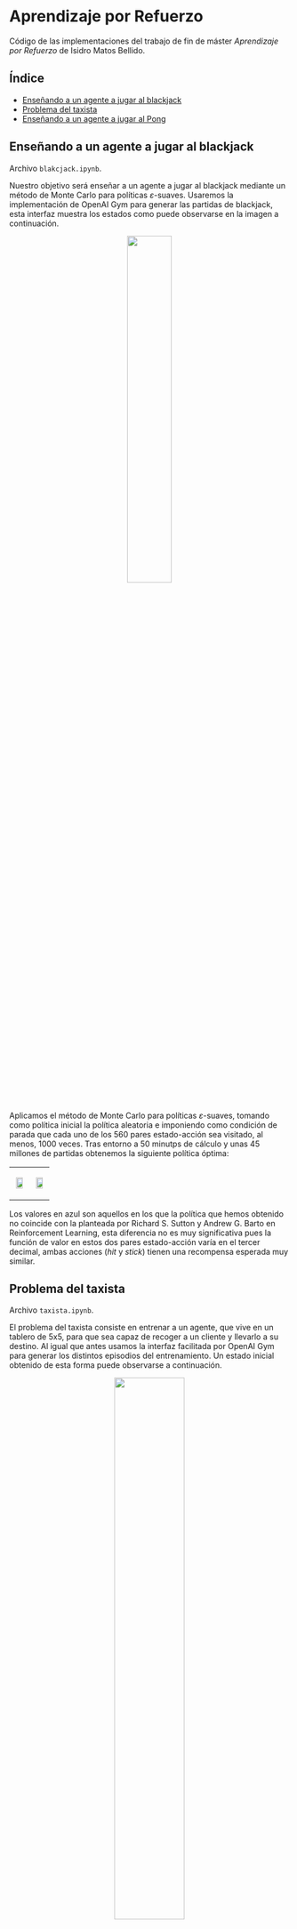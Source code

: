 # Aprendizaje por Refuerzo

Código de las implementaciones del trabajo de fin de máster *Aprendizaje por Refuerzo* de Isidro Matos Bellido.

## Índice
- [Enseñando a un agente a jugar al blackjack](#blackjack)
- [Problema del taxista](#taxista)
- [Enseñando a un agente a jugar al Pong](#atari)

## Enseñando a un agente a jugar al blackjack <a name="blackjack"></a>

Archivo `blakcjack.ipynb`.

Nuestro objetivo será enseñar a un agente a jugar al blackjack mediante un método de Monte Carlo para políticas $\varepsilon$-suaves. Usaremos la implementación de OpenAI Gym para generar las partidas de blackjack, esta interfaz muestra los estados como puede observarse en la imagen a continuación.

<p align="center">
  <img src="img/blackjack/blackjack.png" style="width: 40%">
</p>
  
Aplicamos el método de Monte Carlo para políticas $\varepsilon$-suaves, tomando como política inicial la política aleatoria e imponiendo como condición de parada que cada uno de los 560 pares estado-acción sea visitado, al menos, 1000 veces. Tras entorno a 50 minutps de cálculo y unas 45 millones de partidas obtenemos la siguiente política óptima:

<table><tr>
  <td> <p align="center"> <img src="img/blackjack/usable.jpeg" style="width: 75%"> </p> </td>
  <td> <p align="center"> <img src="img/blackjack/noUsable.jpeg" style="width: 75%"> </p> </td>
</tr></table>

Los valores en azul son aquellos en los que la política que hemos obtenido no coincide con la planteada por Richard S. Sutton y Andrew G. Barto en Reinforcement Learning, esta diferencia no es muy significativa pues la función de valor en estos dos pares estado-acción varía en el tercer decimal, ambas acciones (*hit* y *stick*) tienen una recompensa esperada muy similar.

## Problema del taxista <a name="taxista"></a>

Archivo `taxista.ipynb`.

El problema del taxista consiste en entrenar a un agente, que vive en un tablero de 5x5, para que sea capaz de recoger a un cliente y llevarlo a su destino. Al igual que antes usamos la interfaz facilitada por OpenAI Gym para generar los distintos episodios del entrenamiento. Un estado inicial obtenido de esta forma puede observarse a continuación.

<p align="center"> <img src="img/taxi/taxi.png" style="width: 50%"> </p>

 En este caso entrenaremos dos agentes y los compararemos, uno de ellos seguirá el algoritmo Sarsa mientras que el otro seguirá el algoritmo de $Q$-*learning*. El entrenamiento de ambos se hará usando los mismos estados iniciales para asegurarnos de que la comparación es lo más realista posible. Pararemos el entrenamiento de ambos tras un número fijo de episodios, como es un ejemplo sencillo lo fijaremos como 5000, con este número tardaremos unos 10 segundos en entrenar a ambos agentes.

 Tras el entrenamiento se obtiene que ambos agentes obtienen una recompensa media en sus mejores 100 episodios (seguidos) de más de 8.5 en la inmensa mayoría de las ejecuciones, estos resultados pueden considerarse bastante buenos siguiendo la [clasificación](https://github.com/openai/gym/wiki/Leaderboard) facilitada en el repositorio de GitHub de OpenAI Gym.

 La comparativa entre las recompensas medias para ambos algoritmos puede observarse en la imagen a continuación, como puede verse ambos agentes tienen un rendimiento bastante parecido.

 <p align="center"> <img src="img/taxi/comparacion.jpeg" style="width: 90%"> </p>

 Además de esta comparativa, para comprobar realmente el entrenamiento, se han grabado algunas de los episodios por los cuales han pasado los agentes durante el entrenamiento, estos pueden verse a través de la siguiente [lista de reproducción](https://youtube.com/playlist?list=PLzjBjc6HHLwhhE-Pdzvxjl0eR0Ah9mSr8) de YouTube.

 ## Enseñando a un agente a jugar al Pong <a name="atari"></a>
 
 Carpeta `atari`.
 
Enseñaremos a un agente a jugar al conocido juego de la Atari 2600 Pong haciendo uso de $Q$-*learning* profundo. En concreto, entrenaremos cuatro agentes distintos mezclando entrenamiento contra el agente incorporado por OpenAI Gym y entrnamiento multiagente en el que el agente entrenará contra si mismo, para ello usaremos la API de PettingZoo.

En el juego Pong hay dos paletas, una verde (que aparece a la derecha de la pantalla) y una naranja (izquierda de la pantalla), el objetivo de cada una de ellas es conseguir que la bola pase por detrás de su rival, de esta forma ganará un punto. Las partidas de Pong acaban cuando uno de los jugadores consigue 21 puntos. Este juego cuenta con 6 acciones distintas NOOP (0), FIRE (1), RIGHT (2), LEFT (3), RIGHTFIRE (4) y LEFTFIRE (5). 

Para simular a la Atari 2600 usaremos [ALE](https://github.com/mgbellemare/Arcade-Learning-Environment), en la implementación del Pong la pantalla tiene un tamaño de 210$\times$160 píxeles, cada uno de ellos con 128 colores disponibles, por lo que tendremos un total de $128^{210*160} \approx 10^{70802}$. Por contar con una cantidad de estados tan grande realizaremos un preprocesado previo de cada estado para que el entrenamiento sea más rápido.

### Preprocesado
<table><tr>
  <td> <p align="center"> <img src="img/atari/pre-0.png" style="width: 100%"> </p> </td>
  <td> <p align="center"> <img src="img/atari/pre-4.png" style="width: 80%"> </p> </td>
  <td> <p align="center"> <img src="img/atari/pre-5.png" style="width: 80%"> </p> </td>
</tr></table>

Para que el entrenamiento sea mas rápido se realizarán algunas operaciones de preprocesado como son:
- **Pasar la imagen a blanco y negro junto con recortar y escalar la zona de juego.**
- **Simetría y cambio de color en el entrenamiento multiagente.**  La estructura del Pong en PettingZoo está compuesta dos jugadores (`first_0` y `second_0`) cada uno corresponde con una de las palas del Pong, la verde (derecha) y naranja (izquierda) respectivamente. Para poder conseguir que un agente juegue contra si mismo necesitamos poder usar la red que lo determina con su rival. La red que estamos entrenando ha aprendido que mueve al agente de la derecha (que es verde) y que su rival (que es naranja) se encuentra en la parte izquierda de la pantalla. Para poder usar esta red con el agente `second_0` debemos recrear esta situación, esto lo conseguimos gracias a la función `mirror_color`. Esta función es la encargada de realizar la simetría y el cambio de color necesarios para poder usar la red con el agente naranja. La definición completa de esta función puede verse en el archivo `atari.py`. Un ejemplo del uso de esta función viene a continuación (aunque realmente el cambio se hace en blanco y negro).
<table><tr>
  <td> <p align="center"> <img src="img/atari/mirror-1.png" style="width: 60%"> </p> </td>
  <td> <p align="center"> <img src="img/atari/mirror-2.png" style="width: 60%"> </p> </td>
</tr></table>

- **Máximo entre las dos últimas observaciones.**
- **Selección de acciones cada cuatro frames.**
- **Uso de _sticky actions_.**
- **Apilamiento de observaciones.**
- **Reordenamos para que tenga forma (4,80,80).**
- **Normalizar las observaciones.**

### Arquitectura de la red
Esta compuesta por una capa convolucional con 32 filtros con núcleo 8$\times$8 y paso 4, una segunda capa de convolución con 64 filtros de núcleo 4$\times$4 y paso 2, una última capa convolucional con 64 filtros con núcleo de tamaño 3$\times$3 y paso 1 y, finalmente, dos capas totalmente conectadas con una capa oculta de 512 neuronas, todas separadas entre si por una ReLU. Esta red está definida en el archivo `dqn.py`.

### Entrenamiento
Como se ha comentado realizaremos cuaatro tipos de entrenamiento. En el primero entrenaremos al agente solo contra el agente implementado en OpenAI Gym, el segundo de ellos se realizará con el agente jugando solo contra si mismo, y los otros dos restantes serán las dos posibles combinaciones de los anteriores. Todos los entrenamientos se realizarán durante dos millones de _frames_.

Los resultados intermedios obtenidos durante el entrenamiento son:
| Tipo de entrenamiento | Duración | Partidas jugadas | Mejor recompensa | Número rivales |
| --------------------- | -------- | ---------------- | ---------------- | -------------- |
| Contra OpenAI Gym     | 3h 15min | 894              | 10.21            |                |
| Contra si mismo       | 5h 15min | 1042             |                  | 88             |
| Contra Gym + Si mismo | 4h 20min | 987              | 10.01            | 47             |
| Contra Si Mismo + Gym | 4h 20min | 942              | -0.99            | 45             |

### Resultados obtenidos
El análisis de los resultados se hará en dos etapas. 

#### Primera etapa
En la primera se ha hecho juagr a cada uno de los agentes, y sus copias de seguridad (realizadas cada 200k _frames_), 100 contra el agente de OpenAI Gym y contra el agente alatorio, los mejores agentes se seleccionan para la siguiente etapa.

<p align="center"> <img src="img/atari/comparativa.png" style="width: 90%"> </p>

La gráfica resume la recompensa obtenida por los agentes al jugar contra ambos agentes. Los puntos en la gráfica hacen referencia a los modelos que se seleccionarán para la seguiente etápa del análisis de resultados.

#### Segunda etapa
En la siguiente etapa se tomarán los agentes anteriores y se hará que jueguen entre ellos 100 partidas para ver cuales actúan mejor. De esta forma se han obtenido los siguientes resultados:

 <p align="center"> <img src="img/atari/fights.png" style="width: 100%"> </p>

Como podemos ver los agentes que terminan jugando contra si mismos parecen ser los que mejor rendimiento tienen. En la siguiente [lista de reproducción](https://youtube.com/playlist?list=PLzjBjc6HHLwhvjK_h7uqNCnI3O_q5F-oK) de YouTube se puede ver una partida entre cada uno de los agentes. El nombre del video menciona primero al agente `first_0` (el verde) y después a `second_0` (el naranja).

### Uso de _sticky actions_
Las dos grandes inclusiones que se han hecho en este trabajo han sido el entrenamiento multiagente e híbrido y el uso de _sticky actions_. Para evaluar el impacto del uso de estas últimas hemos entrenado a un agente sin hacer uso de las _sticky actions_ y hemos hecho que juegue 100 partidas en las condiciones anteriores contra los agentes anteriores, sin el uso de _sticky actions_ en las partidas. 

En la siguiente tabla se puede ver que los agentes entrenados con _sticky actions_ juegan bastante mejor que el que no hace uso de estas.

 <p align="center"> <img src="img/atari/noSticky.png" style="width: 100%"> </p>
